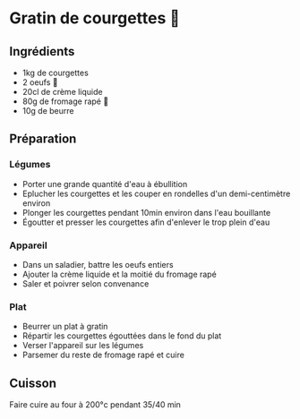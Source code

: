 # Gratin de courgettes 🥒

## Ingrédients

- 1kg de courgettes
- 2 oeufs 🥚
- 20cl de crème liquide
- 80g de fromage rapé 🧀
- 10g de beurre

## Préparation

### Légumes

- Porter une grande quantité d'eau à ébullition
- Eplucher les courgettes et les couper en rondelles d'un demi-centimètre environ
- Plonger les courgettes pendant 10min environ dans l'eau bouillante
- Égoutter et presser les courgettes afin d'enlever le trop plein d'eau

### Appareil

- Dans un saladier, battre les oeufs entiers
- Ajouter la crème liquide et la moitié du fromage rapé
- Saler et poivrer selon convenance

### Plat

- Beurrer un plat à gratin
- Répartir les courgettes égouttées dans le fond du plat
- Verser l'appareil sur les légumes
- Parsemer du reste de fromage rapé et cuire

## Cuisson

Faire cuire au four à 200°c pendant 35/40 min
